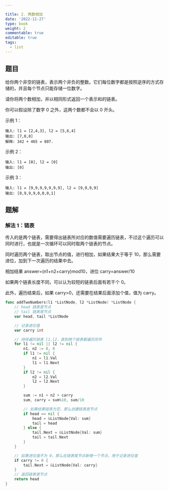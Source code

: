 ```yaml
---

title: 2. 两数相加
date: '2022-11-27'
type: book
weight: 2
commentable: true
editable: true
tags:
  - list
---
```


## 题目

给你两个非空的链表，表示两个非负的整数。它们每位数字都是按照逆序的方式存储的，并且每个节点只能存储一位数字。

请你将两个数相加，并以相同形式返回一个表示和的链表。

你可以假设除了数字 0 之外，这两个数都不会以 0 开头。

示例 1：

```text
输入: l1 = [2,4,3], l2 = [5,6,4]
输出: [7,0,8]
解释: 342 + 465 = 807.
```

示例 2：

```text
输入: l1 = [0], l2 = [0]
输出: [0]
```

示例 3：

```text
输入: l1 = [9,9,9,9,9,9,9], l2 = [9,9,9,9]
输出: [8,9,9,9,0,0,0,1]
```

## 题解

### 解法 1：链表

传入的是两个链表，需要得出链表所对应的数值需要遍历链表，不过这个遍历可以同时进行，也就是一次循环可以同时取两个链表的节点。

同时遍历两个链表，取出节点的值，进行相加，如果结果大于等于 10，那么需要进位，加到下一次遍历的结果中去。

相加结果 answer=(n1+n2+carry)mod10，进位 carry=answer/10

如果两个链表长度不同，可以认为较短的链表后面有若干个 0。

此外，遍历结束后，如果 carry>0，还需要在结果后面添加个值，值为 carry。

```go
func addTwoNumbers(l1 *ListNode, l2 *ListNode) *ListNode {
	// head 链表首节点
	// tail 链表尾节点
	var head, tail *ListNode

	// 记录进位值
	var carry int

	// 持续遍历链表 l1,l2，直到两个链表都遍历完毕
	for l1 != nil || l2 != nil {
		n1, n2 := 0, 0
		if l1 != nil {
			n1 = l1.Val
			l1 = l1.Next
		}
		if l2 != nil {
			n2 = l2.Val
			l2 = l2.Next
		}

		sum := n1 + n2 + carry
		sum, carry = sum%10, sum/10

		// 如果结果链表为空，那么创建链表首节点
		if head == nil {
			head = &ListNode{Val: sum}
			tail = head
		} else {
			tail.Next = &ListNode{Val: sum}
			tail = tail.Next
		}
	}

	// 如果进位值不为 0，那么在链表尾节点新增一个节点，用于记录进位值
	if carry != 0 {
		tail.Next = &ListNode{Val: carry}
	}
	// 返回链表首节点
	return head
}
```